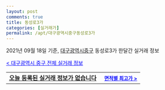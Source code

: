 ```yaml
---
layout: post
comments: true
title: 동성로3가
categories: [실거래가]
permalink: /apt/대구광역시중구동성로3가
---
```


2021년 09월 18일 기준, <a href="/apt/대구광역시중구">대구광역시중구</a> 동성로3가 한달간 실거래 정보

<a style="color: blue;" href="/apt/대구광역시중구">< 대구광역시 중구 전체 실거래 정보</a>
<!---- start ---->
<table>
  <tr>
    <td colspan="4" style="font-weight: bold;"><a href="/apt/대구광역시중구동성로3가{name_without_space}">오늘 등록된 실거래 정보가 없습니다</a> &nbsp;&nbsp;&nbsp; <a style="color: blue; font-size: smaller;" href="/apt/대구광역시중구동성로3가{name_without_space}">면적별 최고가 ></a></td>
  </tr>
    
</table>
<!---- end ---->
    